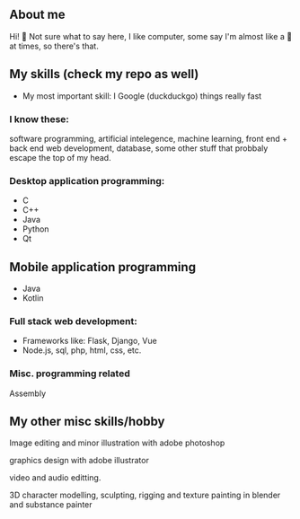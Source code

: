 <!---
here's a comment so I dont forget
--->

## About me
Hi! 👋 Not sure what to say here, I like computer, some say I'm almost like a 🤖 at times, so there's that.

<!---
## Education background
- Tsinghua University (清华大学) - school of software
-  +Self-taught in programming outside of uni


I was a self-tuaght at basically everything from programming and adobe software suite until I had the mis-fortune of being enrolled in Tsinghua University（清华大学）, one of the most brutal, back-breaking educational institution that is the equivalent of MIT of China, I went through their software engineering program undergraduate that basically equates to "you now 'officially' know software engineering" despite the idiotic nature of tertiary education in this day and age, in which I learn basically nothing outside of what I already know through online resources.
**TL;DR, I'm a self-learner that has the standard quality control stamp of the top 10 university in the world.**
--->


## My skills (check my repo as well)
- My most important skill: I Google (duckduckgo) things really fast

### I know these:
software programming, artificial intelegence, machine learning, front end + back end web development, database, some other stuff that probbaly escape the top of my head.

### Desktop application programming:
- C
- C++
- Java
- Python
- Qt

## Mobile application programming
- Java
- Kotlin

### Full stack web development:
- Frameworks like: Flask, Django, Vue
- Node.js, sql, php, html, css, etc.

<!---
Angular, React
--->

### Misc. programming related
Assembly

## My other misc skills/hobby
Image editing and minor illustration with adobe photoshop

graphics design with adobe illustrator

video and audio editting.

3D character modelling, sculpting, rigging and texture painting in blender and substance painter
